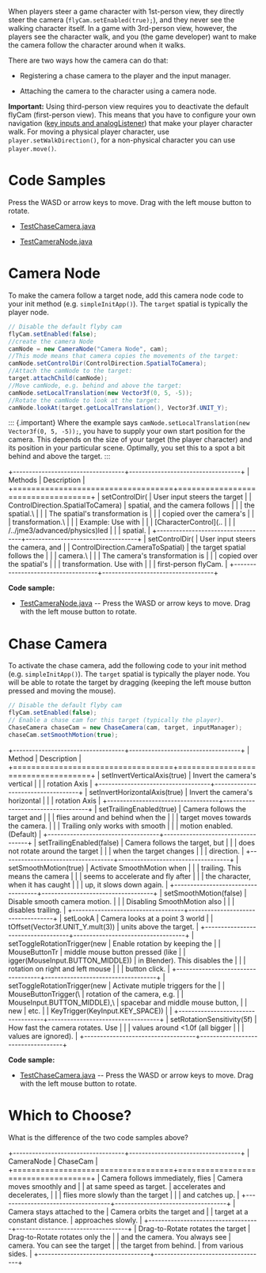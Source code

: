 When players steer a game character with 1st-person view, they directly
steer the camera (`flyCam.setEnabled(true);`), and they never see the
walking character itself. In a game with 3rd-person view, however, the
players see the character walk, and you (the game developer) want to
make the camera follow the character around when it walks.

There are two ways how the camera can do that:

-   Registering a chase camera to the player and the input manager.

-   Attaching the camera to the character using a camera node.

**Important:** Using third-person view requires you to deactivate the
default flyCam (first-person view). This means that you have to
configure your own navigation ([key inputs and
analogListener](../../jme3/advanced/input_handling)) that make your
player character walk. For moving a physical player character, use
`player.setWalkDirection()`, for a non-physical character you can use
`player.move()`.

Code Samples
============

Press the WASD or arrow keys to move. Drag with the left mouse button to
rotate.

-   [TestChaseCamera.java](https://github.com/jMonkeyEngine/jmonkeyengine/blob/master/jme3-examples/src/main/java/jme3test/input/TestChaseCamera.java)

-   [TestCameraNode.java](https://github.com/jMonkeyEngine/jmonkeyengine/blob/master/jme3-examples/src/main/java/jme3test/input/TestCameraNode.java)

Camera Node
===========

To make the camera follow a target node, add this camera node code to
your init method (e.g. `simpleInitApp()`). The `target` spatial is
typically the player node.

```java
// Disable the default flyby cam
flyCam.setEnabled(false);
//create the camera Node
camNode = new CameraNode("Camera Node", cam);
//This mode means that camera copies the movements of the target:
camNode.setControlDir(ControlDirection.SpatialToCamera);
//Attach the camNode to the target:
target.attachChild(camNode);
//Move camNode, e.g. behind and above the target:
camNode.setLocalTranslation(new Vector3f(0, 5, -5));
//Rotate the camNode to look at the target:
camNode.lookAt(target.getLocalTranslation(), Vector3f.UNIT_Y);
```

::: {.important}
Where the example says
`camNode.setLocalTranslation(new Vector3f(0, 5, -5));`, you have to
supply your own start position for the camera. This depends on the size
of your target (the player character) and its position in your
particular scene. Optimally, you set this to a spot a bit behind and
above the target.
:::

+-----------------------------------+-----------------------------------+
| Methods                           | Description                       |
+===================================+===================================+
| setControlDir(                    | User input steers the target      |
| ControlDirection.SpatialToCamera) | spatial, and the camera follows   |
|                                   | the spatial.\                     |
|                                   | The spatial's transformation is   |
|                                   | copied over the camera's          |
|                                   | transformation.\                  |
|                                   | Example: Use with                 |
|                                   | [CharacterControl](..             |
|                                   | /../jme3/advanced/physics)led |
|                                   | spatial.                          |
+-----------------------------------+-----------------------------------+
| setControlDir(                    | User input steers the camera, and |
| ControlDirection.CameraToSpatial) | the target spatial follows the    |
|                                   | camera.\                          |
|                                   | The camera's transformation is    |
|                                   | copied over the spatial's         |
|                                   | transformation. Use with          |
|                                   | first-person flyCam.              |
+-----------------------------------+-----------------------------------+

**Code sample:**

-   [TestCameraNode.java](https://github.com/jMonkeyEngine/jmonkeyengine/blob/master/jme3-examples/src/main/java/jme3test/input/TestCameraNode.java)
    -- Press the WASD or arrow keys to move. Drag with the left mouse
    button to rotate.

Chase Camera
============

To activate the chase camera, add the following code to your init method
(e.g. `simpleInitApp()`). The `target` spatial is typically the player
node. You will be able to rotate the target by dragging (keeping the
left mouse button pressed and moving the mouse).

```java
// Disable the default flyby cam
flyCam.setEnabled(false);
// Enable a chase cam for this target (typically the player).
ChaseCamera chaseCam = new ChaseCamera(cam, target, inputManager);
chaseCam.setSmoothMotion(true);
```

+-----------------------------------+-----------------------------------+
| Method                            | Description                       |
+===================================+===================================+
| setInvertVerticalAxis(true)       | Invert the camera's vertical      |
|                                   | rotation Axis                     |
+-----------------------------------+-----------------------------------+
| setInvertHorizontalAxis(true)     | Invert the camera's horizontal    |
|                                   | rotation Axis                     |
+-----------------------------------+-----------------------------------+
| setTrailingEnabled(true)          | Camera follows the target and     |
|                                   | flies around and behind when the  |
|                                   | target moves towards the camera.  |
|                                   | Trailing only works with smooth   |
|                                   | motion enabled. (Default)         |
+-----------------------------------+-----------------------------------+
| setTrailingEnabled(false)         | Camera follows the target, but    |
|                                   | does not rotate around the target |
|                                   | when the target changes           |
|                                   | direction.                        |
+-----------------------------------+-----------------------------------+
| setSmoothMotion(true)             | Activate SmoothMotion when        |
|                                   | trailing. This means the camera   |
|                                   | seems to accelerate and fly after |
|                                   | the character, when it has caught |
|                                   | up, it slows down again.          |
+-----------------------------------+-----------------------------------+
| setSmoothMotion(false)            | Disable smooth camera motion.     |
|                                   | Disabling SmoothMotion also       |
|                                   | disables trailing.                |
+-----------------------------------+-----------------------------------+
| setLookA                          | Camera looks at a point 3 world   |
| tOffset(Vector3f.UNIT\_Y.mult(3)) | units above the target.           |
+-----------------------------------+-----------------------------------+
| setToggleRotationTrigger(new      | Enable rotation by keeping the    |
| MouseButtonTr                     | middle mouse button pressed (like |
| igger(MouseInput.BUTTON\_MIDDLE)) | in Blender). This disables the    |
|                                   | rotation on right and left mouse  |
|                                   | button click.                     |
+-----------------------------------+-----------------------------------+
| setToggleRotationTrigger(new      | Activate mutiple triggers for the |
| MouseButtonTrigger(\              | rotation of the camera, e.g.      |
| MouseInput.BUTTON\_MIDDLE),\      | spacebar and middle mouse button, |
| new                               | etc.                              |
| KeyTrigger(KeyInput.KEY\_SPACE))  |                                   |
+-----------------------------------+-----------------------------------+
| setRotationSensitivity(5f)        | How fast the camera rotates. Use  |
|                                   | values around \<1.0f (all bigger  |
|                                   | values are ignored).              |
+-----------------------------------+-----------------------------------+

**Code sample:**

-   [TestChaseCamera.java](https://github.com/jMonkeyEngine/jmonkeyengine/blob/master/jme3-examples/src/main/java/jme3test/input/TestChaseCamera.java)
    -- Press the WASD or arrow keys to move. Drag with the left mouse
    button to rotate.

Which to Choose?
================

What is the difference of the two code samples above?

+-----------------------------------+-----------------------------------+
| CameraNode                        | ChaseCam                          |
+===================================+===================================+
| Camera follows immediately, flies | Camera moves smoothly and         |
| at same speed as target.          | accelerates and decelerates,      |
|                                   | flies more slowly than the target |
|                                   | and catches up.                   |
+-----------------------------------+-----------------------------------+
| Camera stays attached to the      | Camera orbits the target and      |
| target at a constant distance.    | approaches slowly.                |
+-----------------------------------+-----------------------------------+
| Drag-to-Rotate rotates the target | Drag-to-Rotate rotates only the   |
| and the camera. You always see    | camera. You can see the target    |
| the target from behind.           | from various sides.               |
+-----------------------------------+-----------------------------------+
